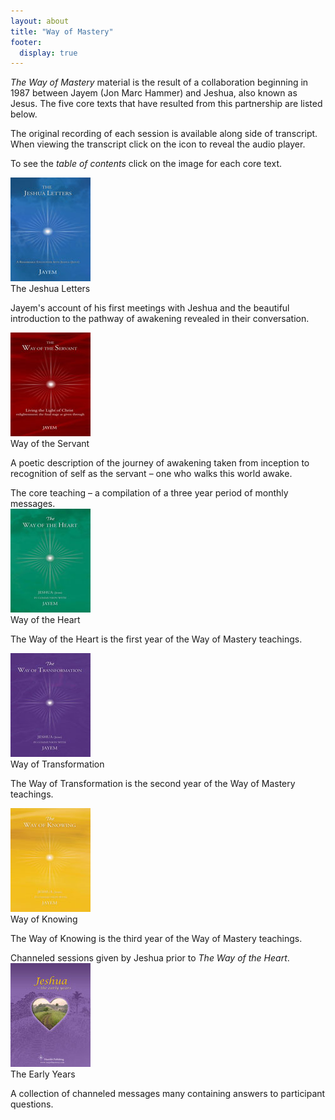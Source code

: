 ```yaml
---
layout: about
title: "Way of Mastery"
footer:
  display: true
---
```


*The Way of Mastery* material is the result of a collaboration beginning
in 1987 between Jayem (Jon Marc Hammer) and Jeshua, also known as Jesus.
The five core texts that have resulted from this partnership are listed
below.

The original recording of each session is available along
side of transcript. When viewing the transcript click on the
<i class="volume up icon"></i> icon to reveal the audio player.

To see the *table of contents* click on the image for each core text.

<div class="ui items">
  <div class="item">
    <a href="#" data-book="tjl" class="toc-modal-open ui tiny image">
      <img src="/public/img/wom/tjl-toc.jpg">
    </a>
    <div class="content">
      <a class="header">The Jeshua Letters</a>
      <div class="description">
        <p>
          Jayem's account of his first meetings with Jeshua and the beautiful
          introduction to the pathway of awakening revealed in their
          conversation.
        </p>
      </div>
    </div>
  </div>
  <div class="item">
    <a href="#" data-book="wos" class="toc-modal-open ui tiny image">
      <img src="/public/img/wom/wos-toc.jpg">
    </a>
    <div class="content">
      <a class="header">Way of the Servant</a>
      <div class="description">
        <p>
          A poetic description of the journey of awakening taken from
          inception to recognition of self as the servant &ndash; one who walks this
          world awake.
        </p>
      </div>
    </div>
  </div>
  <div class="ui yellow message">
    <i class="star icon"></i>
    The core teaching &ndash; a compilation of a three year period of monthly messages.
  </div>
  <div class="item">
    <a href="#" data-book="woh" class="toc-modal-open ui tiny image">
      <img src="/public/img/wom/woh-toc.jpg">
    </a>
    <div class="content">
      <a class="header">Way of the Heart</a>
      <div class="description">
        <p>
          The Way of the Heart is the first year of the Way of Mastery
          teachings.
        </p>
      </div>
    </div>
  </div>
  <div class="item">
    <a href="#" data-book="wot" class="toc-modal-open ui tiny image">
      <img src="/public/img/wom/wot-toc.jpg">
    </a>
    <div class="content">
      <a class="header">Way of Transformation</a>
      <div class="description">
        <p>
          The Way of Transformation is the second year of the Way of Mastery
          teachings.
        </p>
      </div>
    </div>
  </div>
  <div class="item">
    <a href="#" data-book="wok" class="toc-modal-open ui tiny image">
      <img src="/public/img/wom/wok-toc.jpg">
    </a>
    <div class="content">
      <a class="header">Way of Knowing</a>
      <div class="description">
        <p>
          The Way of Knowing is the third year of the Way of Mastery
          teachings.
        </p>
      </div>
    </div>
  </div>
  <div class="ui yellow message">
    <i class="star icon"></i>
    Channeled sessions given by Jeshua prior to <em>The Way of the Heart</em>.
  </div>
  <div class="item">
    <a href="#" data-book="early" class="toc-modal-open ui tiny image">
      <img src="/public/img/wom/early-toc.jpg">
    </a>
    <div class="content">
      <a class="header">The Early Years</a>
      <div class="description">
        <p>
          A collection of channeled messages many containing answers to
          participant questions.
        </p>
      </div>
    </div>
  </div>
</div>



